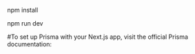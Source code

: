 npm install

npm run dev

#To set up Prisma with your Next.js app, visit the official Prisma documentation:
